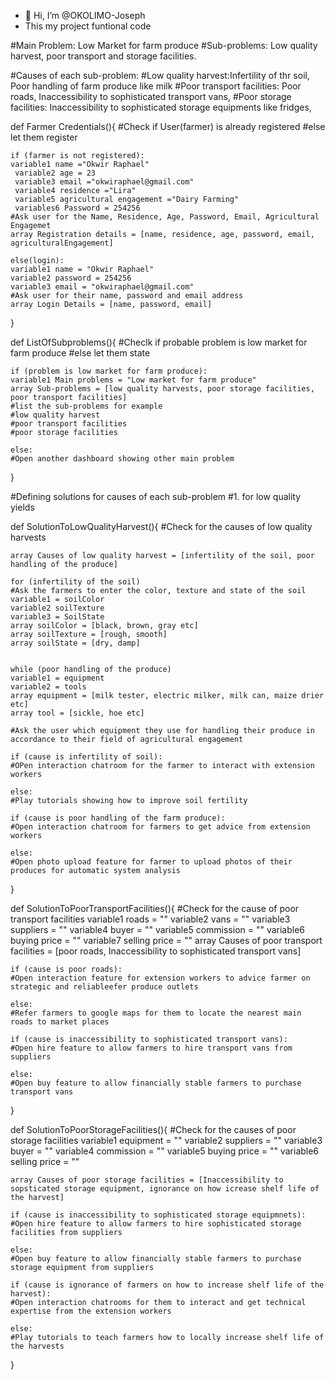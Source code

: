 - 👋 Hi, I’m @OKOLIMO-Joseph
- This my project funtional code

#Main Problem: Low Market for farm produce
#Sub-problems: Low quality harvest, poor transport and storage facilities.

#Causes of each sub-problem:
#Low quality harvest:Infertility of thr soil, Poor handling of farm produce like milk
#Poor transport facilities: Poor roads, Inaccessibility to sophisticated transport vans, 
#Poor storage facilities: Inaccessibility to sophisticated storage equipments like fridges, 

def Farmer Credentials(){
    #Check if User(farmer) is already registered
    #else let them register
    
    if (farmer is not registered):
    variable1 name ="Okwir Raphael"
     variable2 age = 23
     variable3 email ="okwiraphael@gmail.com"
     variable4 residence ="Lira" 
     variable5 agricultural engagement ="Dairy Farming" 
     variables6 Password = 254256 
    #Ask user for the Name, Residence, Age, Password, Email, Agricultural Engagemet
    array Registration details = [name, residence, age, password, email, agriculturalEngagement]
    
    else(login):
    variable1 name = "Okwir Raphael"
    variable2 password = 254256 
    variable3 email = "okwiraphael@gmail.com"
    #Ask user for their name, password and email address
    array Login Details = [name, password, email]
    
}

def ListOfSubproblems(){
    #Checlk if probable problem is low market for farm produce
    #else let them state
    
    if (problem is low market for farm produce):
    variable1 Main problems = "Low market for farm produce"
    array Sub-problems = [low quality harvests, poor storage facilities, poor transport facilities]
    #list the sub-problems for example
    #low quality harvest
    #poor transport facilities
    #poor storage facilities
    
    else:
    #Open another dashboard showing other main problem
}

#Defining solutions for causes of each sub-problem
#1. for low quality yields

def SolutionToLowQualityHarvest(){
    #Check for the causes of low quality harvests
    
    array Causes of low quality harvest = [infertility of the soil, poor handling of the produce]
    
    for (infertility of the soil)
    #Ask the farmers to enter the color, texture and state of the soil
    variable1 = soilColor
    variable2 soilTexture
    variable3 = SoilState
    array soilColor = [black, brown, gray etc]
    array soilTexture = [rough, smooth]
    array soilState = [dry, damp]
    
    
    while (poor handling of the produce)
    variable1 = equipment
    variable2 = tools
    array equipment = [milk tester, electric milker, milk can, maize drier etc]
    array tool = [sickle, hoe etc]

    #Ask the user which equipment they use for handling their produce in accordance to their field of agricultural engagement
    
    if (cause is infertility of soil):
    #OPen interaction chatroom for the farmer to interact with extension workers
    
    else:
    #Play tutorials showing how to improve soil fertility
    
    if (cause is poor handling of the farm produce):
    #Open interaction chatroom for farmers to get advice from extension workers
    
    else:
    #Open photo upload feature for farmer to upload photos of their produces for automatic system analysis
    
    
}

def SolutionToPoorTransportFacilities(){
    #Check for the cause of poor transport facilities
    variable1 roads = ""
    variable2 vans = ""
    variable3 suppliers = ""
    variable4 buyer = ""
    variable5 commission = ""
    variable6 buying price = ""
    variable7 selling price = ""
    array Causes of poor transport facilities = [poor roads, Inaccessibility to sophisticated transport vans]
    
    if (cause is poor roads):
    #Open interaction feature for extension workers to advice farmer on strategic and reliableefer produce outlets
    
    else:
    #Refer farmers to google maps for them to locate the nearest main roads to market places
    
    if (cause is inaccessibility to sophisticated transport vans):
    #Open hire feature to allow farmers to hire transport vans from suppliers
    
    else:
    #Open buy feature to allow financially stable farmers to purchase transport vans
}


def SolutionToPoorStorageFacilities(){
    #Check for the causes of poor storage facilities
    variable1 equipment = ""
    variable2 suppliers = ""
    variable3 buyer = ""
    variable4 commission = ""
    variable5 buying price = ""
    variable6 selling price = ""
    
    array Causes of poor storage facilities = [Inaccessibility to sopsticated storage equipment, ignorance on how icrease shelf life of the harvest]
    
    if (cause is inaccessibility to sophisticated storage equipmnets):
    #Open hire feature to allow farmers to hire sophisticated storage facilities from suppliers
    
    else:
    #Open buy feature to allow financially stable farmers to purchase storage equipment from suppliers
    
    if (cause is ignorance of farmers on how to increase shelf life of the harvest):
    #Open interaction chatrooms for them to interact and get technical expertise from the extension workers
    
    else:
    #Play tutorials to teach farmers how to locally increase shelf life of the harvests
}

